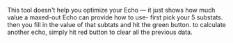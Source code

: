 This tool doesn't help you optimize your Echo — it just shows how much value a maxed-out Echo can provide
how to use- first pick your 5 substats. then you fill in the value of that subtats and hit the green button.
to calculate another echo, simply hit red button to clear all the previous data. 
